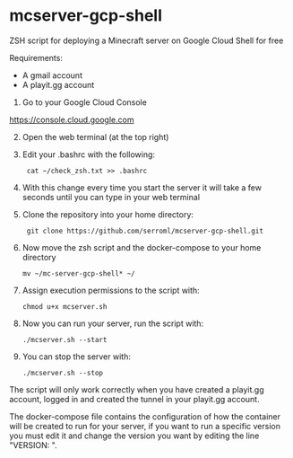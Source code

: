 # mcserver-gcp-shell
ZSH script for deploying a Minecraft server on Google Cloud Shell for free

Requirements:

- A gmail account
- A playit.gg account


1. Go to your Google Cloud Console

https://console.cloud.google.com


2. Open the web terminal (at the top right)


3. Edit your .bashrc with the following:


        cat ~/check_zsh.txt >> .bashrc


4. With this change every time you start the server it will take a few seconds until you can type in your web terminal


5. Clone the repository into your home directory:

        git clone https://github.com/serroml/mcserver-gcp-shell.git


6. Now move the zsh script and the docker-compose to your home directory

       mv ~/mc-server-gcp-shell* ~/


7. Assign execution permissions to the script with:

       chmod u+x mcserver.sh


8. Now you can run your server, run the script with:

       ./mcserver.sh --start


9. You can stop the server with:

       ./mcserver.sh --stop


The script will only work correctly when you have created a playit.gg account, logged in and created the tunnel in your playit.gg account.

The docker-compose file contains the configuration of how the container will be created to run for your server, if you want to run a specific version you must edit it and change the version you want by editing the line "VERSION: ".
